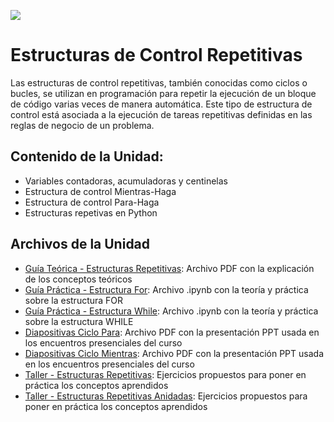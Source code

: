 <p><img src="https://raw.githubusercontent.com/carlosmera20/Logica_y_Representacion_I/main/content/local/imgs/encabezado.png"></p>

# Estructuras de Control Repetitivas
Las estructuras de control repetitivas, también conocidas como ciclos o bucles, se utilizan en programación para repetir la ejecución de un bloque de código varias veces de manera automática. Este tipo de estructura de control está asociada a la ejecución de tareas repetitivas definidas en las reglas de negocio de un problema.

## Contenido de la Unidad:
- Variables contadoras, acumuladoras y centinelas
- Estructura de control Mientras-Haga
- Estructura de control Para-Haga
- Estructuras repetivas en Python


## Archivos de la Unidad
- <a href="Guía Teórica 04 - Estructuras Repetitivas.pdf">Guía Teórica - Estructuras Repetitivas</a>: Archivo PDF con la explicación de los conceptos teóricos
- <a href="Guía Práctica 04 - Ciclo For.ipynb">Guía Práctica - Estructura For</a>: Archivo .ipynb con la teoría y práctica sobre la estructura FOR
- <a href="Guía Práctica 05 - Ciclo While.ipynb">Guía Práctica - Estructura While</a>: Archivo .ipynb con la teoría y práctica sobre la estructura WHILE
- <a href="Diapositivas - Ciclo Para.pdf">Diapositivas Ciclo Para</a>: Archivo PDF con la presentación PPT usada en los encuentros presenciales del curso
- <a href="Diapositivas - Ciclo Mientras.pdf">Diapositivas Ciclo Mientras</a>: Archivo PDF con la presentación PPT usada en los encuentros presenciales del curso
- <a href="Taller 4 - Estructuras Repetitivas.pdf">Taller - Estructuras Repetitivas</a>: Ejercicios propuestos para poner en práctica los conceptos aprendidos
- <a href="Taller 5 - Estructuras Repetitivas Anidadas.pdf">Taller - Estructuras Repetitivas Anidadas</a>: Ejercicios propuestos para poner en práctica los conceptos aprendidos